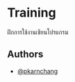 
# Training

ฝึกการใช้งานเขียนโปรแกรม



## Authors

- [@pkarnchang](https://www.github.com/yohanpwp)

